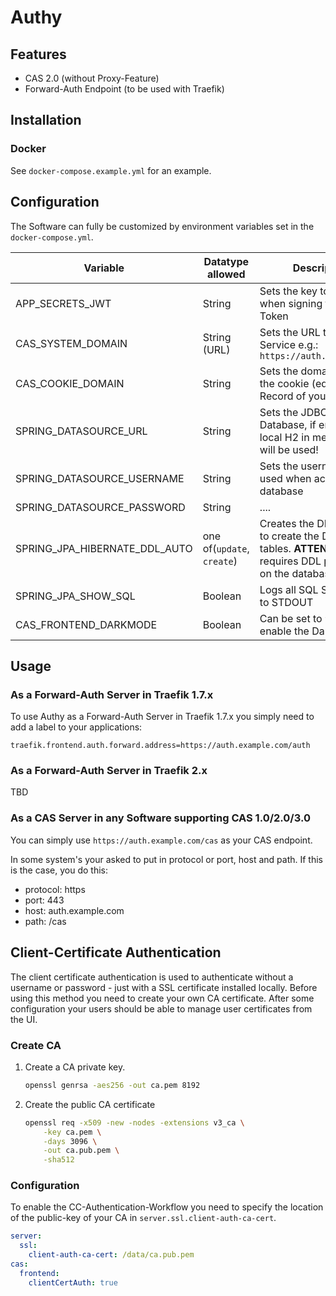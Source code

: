 # Authy

## Features

- CAS 2.0 (without Proxy-Feature)
- Forward-Auth Endpoint (to be used with Traefik)

## Installation

### Docker

See `docker-compose.example.yml` for an example.

## Configuration

The Software can fully be customized by environment variables set in the `docker-compose.yml`.

| Variable | Datatype allowed | Description |
| -------- | ---------------- | ----------- |
| APP_SECRETS_JWT | String | Sets the key to be used when signing the CAS Token |
| CAS_SYSTEM_DOMAIN | String (URL) | Sets the URL to the Authy Service e.g.: `https://auth.example.com` |
| CAS_COOKIE_DOMAIN | String | Sets the domain used for the cookie (equals to @-Record of your domain) |
| SPRING_DATASOURCE_URL | String | Sets the JDBC-Url to the Database, if empty, a local H2 in memory DB will be used! |
| SPRING_DATASOURCE_USERNAME | String | Sets the username to be used when accessing the database |
| SPRING_DATASOURCE_PASSWORD | String | .... |
| SPRING_JPA_HIBERNATE_DDL_AUTO | one of(`update`, `create`) | Creates the DDL scripts to create the Database tables. **ATTENTION**: User requires DDL permissions on the database. |
| SPRING_JPA_SHOW_SQL | Boolean | Logs all SQL Statements to STDOUT |
| CAS_FRONTEND_DARKMODE | Boolean | Can be set to `true` to enable the Dark-Mode |

## Usage

### As a Forward-Auth Server in Traefik 1.7.x

To use Authy as a Forward-Auth Server in Traefik 1.7.x you simply need to add a label to your applications:

```
traefik.frontend.auth.forward.address=https://auth.example.com/auth
```

### As a Forward-Auth Server in Traefik 2.x

TBD

### As a CAS Server in any Software supporting CAS 1.0/2.0/3.0

You can simply use ```https://auth.example.com/cas``` as your CAS endpoint.

In some system's your asked to put in protocol or port, host and path.
If this is the case, you do this: 

- protocol: https
- port: 443
- host: auth.example.com
- path: /cas

## Client-Certificate Authentication

The client certificate authentication is used to authenticate without a username or password - just with a SSL certificate installed locally.
Before using this method you need to create your own CA certificate.
After some configuration your users should be able to manage user certificates from the UI.

### Create CA

1. Create a CA private key.
    ```bash
   openssl genrsa -aes256 -out ca.pem 8192
    ```
2. Create the public CA certificate
    ```bash
   openssl req -x509 -new -nodes -extensions v3_ca \
        -key ca.pem \
        -days 3096 \
        -out ca.pub.pem \
        -sha512
    ```

### Configuration

To enable the CC-Authentication-Workflow you need to specify the location of the public-key of your CA in ``server.ssl.client-auth-ca-cert``.

```yaml
server:
  ssl:
    client-auth-ca-cert: /data/ca.pub.pem
cas:
  frontend:
    clientCertAuth: true    
```